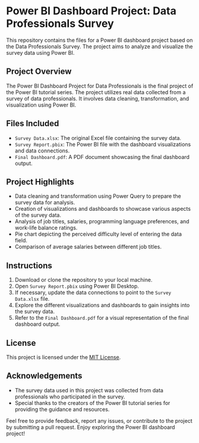 # Power BI Dashboard Project: Data Professionals Survey

This repository contains the files for a Power BI dashboard project based on the Data Professionals Survey. The project aims to analyze and visualize the survey data using Power BI.

## Project Overview
The Power BI Dashboard Project for Data Professionals is the final project of the Power BI tutorial series. The project utilizes real data collected from a survey of data professionals. It involves data cleaning, transformation, and visualization using Power BI.

## Files Included
- `Survey Data.xlsx`: The original Excel file containing the survey data.
- `Survey Report.pbix`: The Power BI file with the dashboard visualizations and data connections.
- `Final Dashboard.pdf`: A PDF document showcasing the final dashboard output.

## Project Highlights
- Data cleaning and transformation using Power Query to prepare the survey data for analysis.
- Creation of visualizations and dashboards to showcase various aspects of the survey data.
- Analysis of job titles, salaries, programming language preferences, and work-life balance ratings.
- Pie chart depicting the perceived difficulty level of entering the data field.
- Comparison of average salaries between different job titles.

## Instructions
1. Download or clone the repository to your local machine.
2. Open `Survey Report.pbix` using Power BI Desktop.
3. If necessary, update the data connections to point to the `Survey Data.xlsx` file.
4. Explore the different visualizations and dashboards to gain insights into the survey data.
5. Refer to the `Final Dashboard.pdf` for a visual representation of the final dashboard output.

## License
This project is licensed under the [MIT License](LICENSE).

## Acknowledgements
- The survey data used in this project was collected from data professionals who participated in the survey.
- Special thanks to the creators of the Power BI tutorial series for providing the guidance and resources.

Feel free to provide feedback, report any issues, or contribute to the project by submitting a pull request. Enjoy exploring the Power BI dashboard project!
